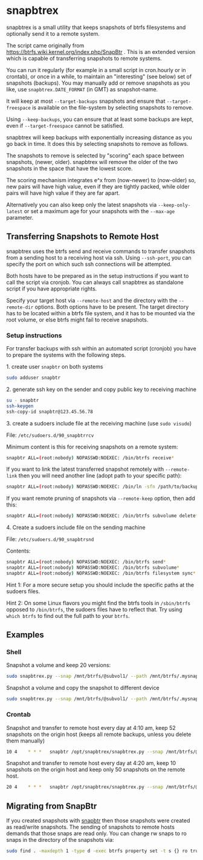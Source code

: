 # snapbtrex

snapbtrex is a small utility that keeps snapshots of btrfs filesystems and optionally send it to a remote system.

The script came originally from <https://btrfs.wiki.kernel.org/index.php/SnapBtr> . This is an extended version which is
capable of transferring snapshots to remote systems.

You can run it regularly (for example in a small script in cron.hourly or in crontab), or once in a while, to maintain
an "interesting" (see below) set of snapshots (backups). You may manually add or remove snapshots as you like,
use `snapbtrex.DATE_FORMAT` (in GMT) as snapshot-name.

It will keep at most `--target-backups` snapshots and ensure that
`--target-freespace` is available on the file-system by selecting snapshots to remove.

Using `--keep-backups`, you can ensure that at least some backups are kept, even if `--target-freespace` cannot be
satisfied.

snapbtrex will keep backups with exponentially increasing distance as you go back in time. It does this by selecting
snapshots to remove as follows.

The snapshots to remove is selected by "scoring" each space between snapshots, (newer, older). snapbtrex will remove the
older of the two snapshots in the space that have the lowest score.

The scoring mechanism integrates e^x from (now-newer) to (now-older)
so, new pairs will have high value, even if they are tightly packed, while older pairs will have high value if they are
far apart.

Alternatively you can also keep only the latest snapshots via `--keep-only-latest`
or set a maximum age for your snapshots with the `--max-age` parameter.

## Transferring Snapshots to Remote Host

snapbtrex uses the btrfs send and receive commands to transfer snapshots from a sending host to a receiving host via
ssh. Using `--ssh-port`, you can specify the port on which such ssh connections will be attempted.

Both hosts have to be prepared as in the setup instructions if you want to call the script via cronjob. You can always
call snapbtrex as standalone script if you have appropriate rights.

Specify your target host via  `--remote-host` and the directory with the `--remote-dir` options. Both options have to be
present. The target directory has to be located within a btrfs file system, and it has to be mounted via the root
volume, or else btrfs might fail to receive snapshots.

### Setup instructions

For transfer backups with ssh within an automated script (cronjob) you have to prepare the systems with the following
steps.

1\. create user `snapbtr` on both systems

```sh
sudo adduser snapbtr
```

2\. generate ssh key on the sender and copy public key to receiving machine

```sh
su - snapbtr
ssh-keygen
ssh-copy-id snapbtr@123.45.56.78
```

3\. create a sudoers include file at the receiving machine (use `sudo visudo`)

File: `/etc/sudoers.d/90_snapbtrrcv`

Minimum content is this for receiving snapshots on a remote system:

```sh
snapbtr ALL=(root:nobody) NOPASSWD:NOEXEC: /bin/btrfs receive*
```

If you want to link the latest transferred snapshot remotely with `--remote-link`
then you will need another line (adopt path to your specific path):

```sh
snapbtr ALL=(root:nobody) NOPASSWD:NOEXEC: /bin/ln -sfn /path/to/backups/* /path/to/current/current-link
```

If you want remote pruning of snapshots via `--remote-keep` option, then add this:

```sh
snapbtr ALL=(root:nobody) NOPASSWD:NOEXEC: /bin/btrfs subvolume delete*
```

4\. Create a sudoers include file on the sending machine

File: `/etc/sudoers.d/90_snapbtrsnd`

Contents:

```sh
snapbtr ALL=(root:nobody) NOPASSWD:NOEXEC: /bin/btrfs send*
snapbtr ALL=(root:nobody) NOPASSWD:NOEXEC: /bin/btrfs subvolume*
snapbtr ALL=(root:nobody) NOPASSWD:NOEXEC: /bin/btrfs filesystem sync*
```

Hint 1: For a more secure setup you should include the specific paths at the sudoers files.

Hint 2: On some Linux flavors you might find the btrfs tools in `/sbin/btrfs`
opposed to `/bin/btrfs`, the sudoers files have to reflect that. Try using
`which btrfs` to find out the full path to your `btrfs`.

## Examples

### Shell

Snapshot a volume and keep 20 versions:

```sh
sudo snapbtrex.py --snap /mnt/btrfs/@subvol1/ --path /mnt/btrfs/.mysnapshots/subvol1/ --target-backups 20
```

Snapshot a volume and copy the snapshot to different device

```sh
sudo snapbtrex.py --snap /mnt/btrfs/@subvol1/ --path /mnt/btrfs/.mysnapshots/subvol1/ --target-backups 20 --sync /mnt/btrfs_archive/backups
```

### Crontab

Snapshot and transfer to remote host every day at 4:10 am, keep 52 snapshots on the origin host (keeps all remote
backups, unless you delete them manually)

```sh
10 4    * * *   snapbtr /opt/snapbtrex/snapbtrex.py --snap /mnt/btrfs/@subvol1/ --path /mnt/btrfs/.mysnapshots/subvol1/ --target-backups 52 --verbose --remote-host 123.45.56.78 --remote-dir /mnt/btrfs/.backup/subvol1/  >> /var/log/snapbtrex.log
```

Snapshot and transfer to remote host every day at 4:20 am, keep 10 snapshots on the origin host and keep only 50
snapshots on the remote host.

```sh
20 4    * * *   snapbtr /opt/snapbtrex/snapbtrex.py --snap /mnt/btrfs/@subvol2/ --path /mnt/btrfs/.mysnapshots/subvol2/ --target-backups 10 --verbose --remote-host 123.45.56.78 --remote-dir /mnt/btrfs/.backup/subvol2/ --remote-keep 50 >> /var/log/snapbtrex.log
```

## Migrating from SnapBtr

If you created snapshots with [snapbtr](https://btrfs.wiki.kernel.org/index.php/SnapBtr)
then those snapshots were created as read/write snapshots. The sending of snapshots to remote hosts demands that those
snaps are read only. You can change rw snaps to ro snaps in the directory of the snapshots via:

```sh
sudo find . -maxdepth 1 -type d -exec btrfs property set -t s {} ro true \;
```